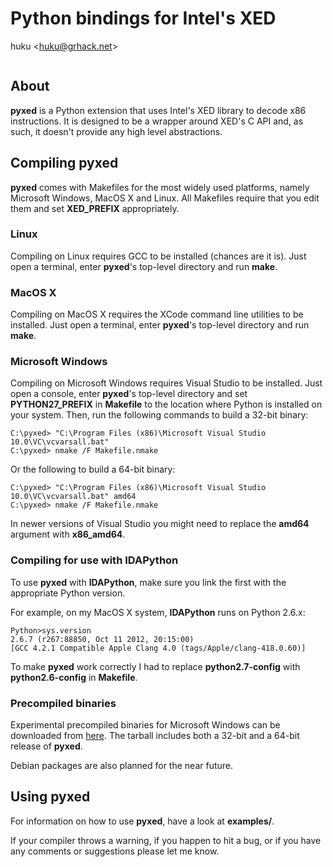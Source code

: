 # Python bindings for Intel's XED

huku &lt;[huku@grhack.net](mailto:huku@grhack.net)&gt;

<a href="https://pledgie.com/campaigns/27150"><img alt="" src="https://pledgie.com/campaigns/27150.png?skin_name=chrome" border="0" ></a>


## About

**pyxed** is a Python extension that uses Intel's XED library to decode x86
instructions. It is designed to be a wrapper around XED's C API and, as such,
it doesn't provide any high level abstractions.


## Compiling pyxed

**pyxed** comes with Makefiles for the most widely used platforms, namely
Microsoft Windows, MacOS X and Linux. All Makefiles require that you edit them
and set **XED_PREFIX** appropriately.


### Linux

Compiling on Linux requires GCC to be installed (chances are it is). Just open a
terminal, enter **pyxed**'s top-level directory and run **make**.


### MacOS X

Compiling on MacOS X requires the XCode command line utilities to be installed.
Just open a terminal, enter **pyxed**'s top-level directory and run **make**.


### Microsoft Windows

Compiling on Microsoft Windows requires Visual Studio to be installed. Just open
a console, enter **pyxed**'s top-level directory and set **PYTHON27_PREFIX** in
**Makefile** to the location where Python is installed on your system. Then, run
the following commands to build a 32-bit binary:

```
C:\pyxed> "C:\Program Files (x86)\Microsoft Visual Studio 10.0\VC\vcvarsall.bat"
C:\pyxed> nmake /F Makefile.nmake
```

Or the following to build a 64-bit binary:

```
C:\pyxed> "C:\Program Files (x86)\Microsoft Visual Studio 10.0\VC\vcvarsall.bat" amd64
C:\pyxed> nmake /F Makefile.nmake
```

In newer versions of Visual Studio you might need to replace the **amd64**
argument with **x86_amd64**.


### Compiling for use with IDAPython

To use **pyxed** with **IDAPython**, make sure you link the first with the
appropriate Python version.

For example, on my MacOS X system, **IDAPython** runs on Python 2.6.x:

```
Python>sys.version
2.6.7 (r267:88850, Oct 11 2012, 20:15:00)
[GCC 4.2.1 Compatible Apple Clang 4.0 (tags/Apple/clang-418.0.60)]
```

To make **pyxed** work correctly I had to replace **python2.7-config** with
**python2.6-config** in **Makefile**.


### Precompiled binaries

Experimental precompiled binaries for Microsoft Windows can be downloaded from
[here](https://www.grhack.net/pyxed.tgz). The tarball includes both a 32-bit and
a 64-bit release of **pyxed**.

Debian packages are also planned for the near future.


## Using pyxed

For information on how to use **pyxed**, have a look at **examples/**.

If your compiler throws a warning, if you happen to hit a bug, or if you have
any comments or suggestions please let me know.

